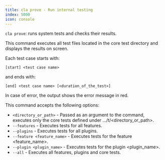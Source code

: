 ```yaml
---
title: cla prove - Run internal testing
index: 5000
icon: console
---
```


`cla prove`: runs system tests and checks their results.

This command executes all test files located in the core test directory and displays the results on screen.

Each test case starts with:

`[start] <test case name>`


and ends with:

`[end] <test case name> [<duration_of_the_test>]`


In case of error, the output shows the error message in red.

This command accepts the following options:

- `<directory_or_path>` - Passed as an argument to the command, executes only the core tests defined under
  …/t/<directory_or_path>.
- `--features` - Executes tests for all features.
- `--plugins` - Executes tests for all plugins.
- `--feature <feature_name>` - Executes tests for the feature <feature_name>.
- `--plugin <plugin_name>` - Executes tests for the plugin <plugin_name>.
- `--all` - Executes all features, plugins and core tests.
